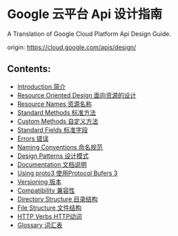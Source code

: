 # Google 云平台 Api 设计指南

A Translation of Google Cloud Platform Api Design Guide.

origin: <https://cloud.google.com/apis/design/>


## Contents:
- [Introduction 简介]
- [Resource Oriented Design 面向资源的设计]
- [Resource Names 资源名称]
- [Standard Methods 标准方法]
- [Custom Methods 自定义方法]
- [Standard Fields 标准字段]
- [Errors 错误]
- [Naming Conventions 命名规范]
- [Design Patterns 设计模式]
- [Documentation 文档说明]
- [Using proto3 使用Protocol Bufers 3]
- [Versioning 版本]
- [Compatibility 兼容性]
- [Directory Structure 目录结构]
- [File Structure 文件结构]
- [HTTP Verbs HTTP动词]
- [Glossary 词汇表]



[Introduction 简介]: https://github.com/qianbi/GCP-Api-Design-Guide/blob/master/docs/index.md
[Resource Oriented Design 面向资源的设计]: https://github.com/qianbi/GCP-Api-Design-Guide/blob/master/docs/resources.md
[Resource Names 资源名称]: https://github.com/qianbi/GCP-Api-Design-Guide/blob/master/docs/resource_names.md
[Standard Methods 标准方法]: https://github.com/qianbi/GCP-Api-Design-Guide/blob/master/docs/standard_methods.md
[Custom Methods 自定义方法]: https://github.com/qianbi/GCP-Api-Design-Guide/blob/master/docs/custom_methods.md
[Standard Fields 标准字段]: https://github.com/qianbi/GCP-Api-Design-Guide/blob/master/docs/standard_fields.md
[Errors 错误]: https://github.com/qianbi/GCP-Api-Design-Guide/blob/master/docs/errors.md
[Naming Conventions 命名规范]: https://github.com/qianbi/GCP-Api-Design-Guide/blob/master/docs/naming_convention.md
[Design Patterns 设计模式]: https://github.com/qianbi/GCP-Api-Design-Guide/blob/master/docs/design_patterns.md
[Documentation 文档说明]: https://github.com/qianbi/GCP-Api-Design-Guide/blob/master/docs/documentation.md
[Using proto3 使用Protocol Bufers 3]: https://github.com/qianbi/GCP-Api-Design-Guide/blob/master/docs/proto3.md
[Versioning 版本]: https://github.com/qianbi/GCP-Api-Design-Guide/blob/master/docs/versioning.md
[Compatibility 兼容性]: https://github.com/qianbi/GCP-Api-Design-Guide/blob/master/docs/compatibility.md
[Directory Structure 目录结构]: https://github.com/qianbi/GCP-Api-Design-Guide/blob/master/docs/directory_structure.md
[File Structure 文件结构]: https://github.com/qianbi/GCP-Api-Design-Guide/blob/master/docs/file_structure.md
[HTTP Verbs HTTP动词]: https://github.com/qianbi/GCP-Api-Design-Guide/blob/master/docs/http_verbs.md
[Glossary 词汇表]: https://github.com/qianbi/GCP-Api-Design-Guide/blob/master/docs/glossary.md
